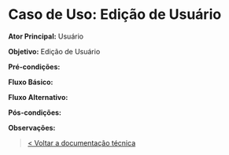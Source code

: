 # Caso de Uso: Edição de Usuário

**Ator Principal:** Usuário

**Objetivo:** Edição de Usuário

**Pré-condições:**

**Fluxo Básico:**

**Fluxo Alternativo:**

**Pós-condições:**

**Observações:**

> [< Voltar a documentação técnica](../technical-documentation.md)
